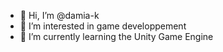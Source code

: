 - 👋 Hi, I’m @damia-k
- 👀 I’m interested in game developpement
- 🌱 I’m currently learning the Unity Game Engine

<!---
damia-k/damia-k is a ✨ special ✨ repository because its `README.md` (this file) appears on your GitHub profile.
You can click the Preview link to take a look at your changes.
--->
